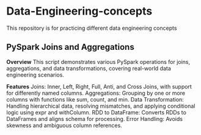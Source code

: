 # Data-Engineering-concepts
This repository is for practicing different data engineering concepts

## PySpark Joins and Aggregations
**Overview**
This script demonstrates various PySpark operations for joins, aggregations, and data transformations, covering real-world data engineering scenarios.

**Features**
Joins: Inner, Left, Right, Full, Anti, and Cross Joins, with support for differently named columns.
Aggregations: Grouping by one or more columns with functions like sum, count, and min.
Data Transformation: Handling hierarchical data, resolving mismatches, and applying conditional logic using expr and withColumn.
RDD to DataFrame: Converts RDDs to DataFrames and aligns schema for processing.
Error Handling: Avoids skewness and ambiguous column references.
